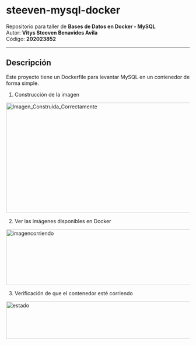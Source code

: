 # steeven-mysql-docker

Repositorio para taller de **Bases de Datos en Docker - MySQL**  
Autor: **Vitys Steeven Benavides Avila**  
Código: **202023852**

---

## Descripción
Este proyecto tiene un Dockerfile para levantar MySQL en un contenedor de forma simple.

1. Construcción de la imagen
<img width="1288" height="301" alt="Imagen_Construida_Correctamente" src="https://github.com/user-attachments/assets/0a550e63-541e-4c17-97de-948aa07c7793" />

2. Ver las imágenes disponibles en Docker
<img width="557" height="152" alt="imagencorriendo" src="https://github.com/user-attachments/assets/ec5f85d0-ddf8-4ea4-9ab3-baab57505759" />

3. Verificación de que el contenedor esté corriendo
<img width="1077" height="102" alt="estado" src="https://github.com/user-attachments/assets/fe64af54-e817-4269-ad04-ebbdb2fd72fa" />




